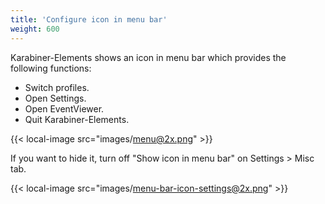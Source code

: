 ```yaml
---
title: 'Configure icon in menu bar'
weight: 600
---
```


Karabiner-Elements shows an icon in menu bar which provides the following functions:

-   Switch profiles.
-   Open Settings.
-   Open EventViewer.
-   Quit Karabiner-Elements.

{{< local-image src="images/menu@2x.png" >}}

If you want to hide it, turn off "Show icon in menu bar" on Settings > Misc tab.

{{< local-image src="images/menu-bar-icon-settings@2x.png" >}}
